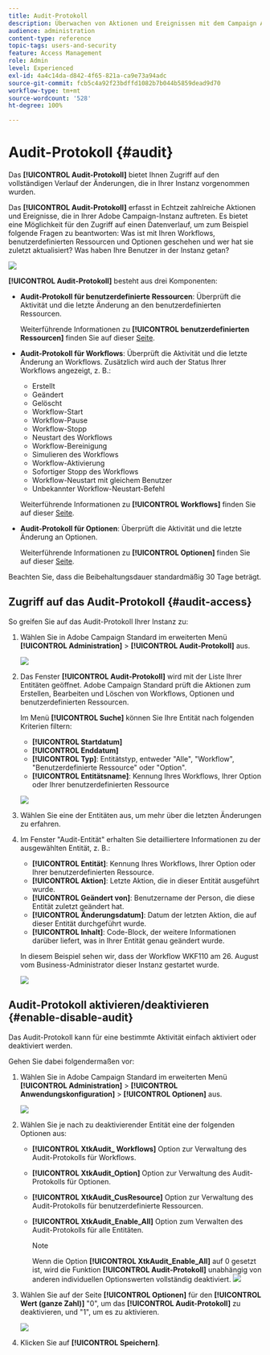 ```yaml
---
title: Audit-Protokoll
description: Überwachen von Aktionen und Ereignissen mit dem Campaign Audit-Protokoll
audience: administration
content-type: reference
topic-tags: users-and-security
feature: Access Management
role: Admin
level: Experienced
exl-id: 4a4c14da-d842-4f65-821a-ca9e73a94adc
source-git-commit: fcb5c4a92f23bdffd1082b7b044b5859dead9d70
workflow-type: tm+mt
source-wordcount: '528'
ht-degree: 100%

---
```


# Audit-Protokoll {#audit}

Das **[!UICONTROL Audit-Protokoll]** bietet Ihnen Zugriff auf den vollständigen Verlauf der Änderungen, die in Ihrer Instanz vorgenommen wurden.

Das **[!UICONTROL Audit-Protokoll]** erfasst in Echtzeit zahlreiche Aktionen und Ereignisse, die in Ihrer Adobe Campaign-Instanz auftreten. Es bietet eine Möglichkeit für den Zugriff auf einen Datenverlauf, um zum Beispiel folgende Fragen zu beantworten: Was ist mit Ihren Workflows, benutzerdefinierten Ressourcen und Optionen geschehen und wer hat sie zuletzt aktualisiert? Was haben Ihre Benutzer in der Instanz getan?

![](assets/audit-trail.png)

**[!UICONTROL Audit-Protokoll]** besteht aus drei Komponenten:

* **Audit-Protokoll für benutzerdefinierte Ressourcen**: Überprüft die Aktivität und die letzte Änderung an den benutzerdefinierten Ressourcen.

   Weiterführende Informationen zu **[!UICONTROL benutzerdefinierten Ressourcen]** finden Sie auf dieser [Seite](../../developing/using/key-steps-to-add-a-resource.md).

* **Audit-Protokoll für Workflows**: Überprüft die Aktivität und die letzte Änderung an Workflows. Zusätzlich wird auch der Status Ihrer Workflows angezeigt, z. B.:

   * Erstellt
   * Geändert
   * Gelöscht
   * Workflow-Start
   * Workflow-Pause
   * Workflow-Stopp
   * Neustart des Workflows
   * Workflow-Bereinigung
   * Simulieren des Workflows
   * Workflow-Aktivierung
   * Sofortiger Stopp des Workflows
   * Workflow-Neustart mit gleichem Benutzer
   * Unbekannter Workflow-Neustart-Befehl

   Weiterführende Informationen zu **[!UICONTROL Workflows]** finden Sie auf dieser [Seite](../../automating/using/get-started-workflows.md).

* **Audit-Protokoll für Optionen**: Überprüft die Aktivität und die letzte Änderung an Optionen.

   Weiterführende Informationen zu **[!UICONTROL Optionen]** finden Sie auf dieser [Seite](../../administration/using/about-campaign-standard-settings.md).

Beachten Sie, dass die Beibehaltungsdauer standardmäßig 30 Tage beträgt.

## Zugriff auf das Audit-Protokoll {#audit-access}

So greifen Sie auf das Audit-Protokoll Ihrer Instanz zu:

1. Wählen Sie in Adobe Campaign Standard im erweiterten Menü **[!UICONTROL Administration]** > **[!UICONTROL Audit-Protokoll]** aus.

   ![](assets/audit-trail.png)

1. Das Fenster **[!UICONTROL Audit-Protokoll]** wird mit der Liste Ihrer Entitäten geöffnet. Adobe Campaign Standard prüft die Aktionen zum Erstellen, Bearbeiten und Löschen von Workflows, Optionen und benutzerdefinierten Ressourcen.

   Im Menü **[!UICONTROL Suche]** können Sie Ihre Entität nach folgenden Kriterien filtern:

   * **[!UICONTROL Startdatum]**
   * **[!UICONTROL Enddatum]**
   * **[!UICONTROL Typ]**: Entitätstyp, entweder &quot;Alle&quot;, &quot;Workflow&quot;, &quot;Benutzerdefinierte Ressource&quot; oder &quot;Option&quot;.
   * **[!UICONTROL Entitätsname]**: Kennung Ihres Workflows, Ihrer Option oder Ihrer benutzerdefinierten Ressource

   ![](assets/audit-trail_2.png)

1. Wählen Sie eine der Entitäten aus, um mehr über die letzten Änderungen zu erfahren.

1. Im Fenster &quot;Audit-Entität&quot; erhalten Sie detailliertere Informationen zu der ausgewählten Entität, z. B.:

   * **[!UICONTROL Entität]**: Kennung Ihres Workflows, Ihrer Option oder Ihrer benutzerdefinierten Ressource.
   * **[!UICONTROL Aktion]**: Letzte Aktion, die in dieser Entität ausgeführt wurde.
   * **[!UICONTROL Geändert von]**: Benutzername der Person, die diese Entität zuletzt geändert hat.
   * **[!UICONTROL Änderungsdatum]**: Datum der letzten Aktion, die auf dieser Entität durchgeführt wurde.
   * **[!UICONTROL Inhalt]**: Code-Block, der weitere Informationen darüber liefert, was in Ihrer Entität genau geändert wurde.

   In diesem Beispiel sehen wir, dass der Workflow WKF110 am 26. August vom Business-Administrator dieser Instanz gestartet wurde.

   ![](assets/audit-trail_3.png)

## Audit-Protokoll aktivieren/deaktivieren {#enable-disable-audit}

Das Audit-Protokoll kann für eine bestimmte Aktivität einfach aktiviert oder deaktiviert werden.

Gehen Sie dabei folgendermaßen vor:

1. Wählen Sie in Adobe Campaign Standard im erweiterten Menü **[!UICONTROL Administration]** > **[!UICONTROL Anwendungskonfiguration]** > **[!UICONTROL Optionen]** aus.

   ![](assets/audit-trail_4.png)

1. Wählen Sie je nach zu deaktivierender Entität eine der folgenden Optionen aus:

   * **[!UICONTROL XtkAudit_ Workflows]** Option zur Verwaltung des Audit-Protokolls für Workflows.
   * **[!UICONTROL XtkAudit_Option]** Option zur Verwaltung des Audit-Protokolls für Optionen.
   * **[!UICONTROL XtkAudit_CusResource]** Option zur Verwaltung des Audit-Protokolls für benutzerdefinierte Ressourcen.
   * **[!UICONTROL XtkAudit_Enable_All]** Option zum Verwalten des Audit-Protokolls für alle Entitäten.

      >[!NOTE]
      >
      >Wenn die Option **[!UICONTROL XtkAudit_Enable_All]** auf 0 gesetzt ist, wird die Funktion **[!UICONTROL Audit-Protokoll]** unabhängig von anderen individuellen Optionswerten vollständig deaktiviert.
   ![](assets/audit-trail_5.png)

1. Wählen Sie auf der Seite **[!UICONTROL Optionen]** für den **[!UICONTROL Wert (ganze Zahl)]** &quot;0&quot;, um das **[!UICONTROL Audit-Protokoll]** zu deaktivieren, und &quot;1&quot;, um es zu aktivieren.

   ![](assets/audit-trail_6.png)

1. Klicken Sie auf **[!UICONTROL Speichern]**.
